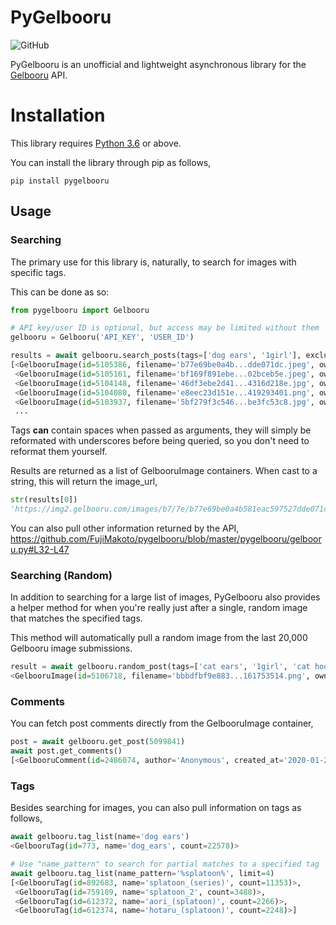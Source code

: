 # PyGelbooru
![GitHub](https://img.shields.io/github/license/FujiMakoto/pygelbooru)

PyGelbooru is an unofficial and lightweight asynchronous library for the [Gelbooru](https://gelbooru.com/) API.

# Installation
This library requires [Python 3.6](https://www.python.org) or above.

You can install the library through pip as follows,
```shell script
pip install pygelbooru
```

## Usage

### Searching
The primary use for this library is, naturally, to search for images with specific tags.

This can be done as so:
```python
from pygelbooru import Gelbooru

# API key/user ID is optional, but access may be limited without them
gelbooru = Gelbooru('API_KEY', 'USER_ID')

results = await gelbooru.search_posts(tags=['dog ears', '1girl'], exclude_tags=['nude'])
[<GelbooruImage(id=5105386, filename='b77e69be0a4b...dde071dc.jpeg', owner='anon2003')>,
 <GelbooruImage(id=5105161, filename='bf169f891ebe...02bceb5e.jpeg', owner='cpee')>,
 <GelbooruImage(id=5104148, filename='46df3ebe2d41...4316d218e.jpg', owner='danbooru')>,
 <GelbooruImage(id=5104080, filename='e8eec23d151e...419293401.png', owner='anon2003')>,
 <GelbooruImage(id=5103937, filename='5bf279f3c546...be3fc53c8.jpg', owner='danbooru')>,
 ...
 ```
Tags **can** contain spaces when passed as arguments, they will simply be reformated with underscores before being queried, so you don't need to reformat them yourself.

Results are returned as a list of GelbooruImage containers. When cast to a string, this will return the image_url,
```python
str(results[0])
'https://img2.gelbooru.com/images/b7/7e/b77e69be0a4b581eac597527dde071dc.jpeg'
```

You can also pull other information returned by the API,
https://github.com/FujiMakoto/pygelbooru/blob/master/pygelbooru/gelbooru.py#L32-L47

### Searching (Random)
In addition to searching for a large list of images, PyGelbooru also provides a helper method for when you're really just after a single, random image that matches the specified tags.

This method will automatically pull a random image from the last 20,000 Gelbooru image submissions.

```python
result = await gelbooru.random_post(tags=['cat ears', '1girl', 'cat hood', 'bell'], exclude_tags=['nude'])
<GelbooruImage(id=5106718, filename='bbbdfbf9e883...161753514.png', owner='6498')>
```

### Comments

You can fetch post comments directly from the GelbooruImage container,
```python
post = await gelbooru.get_post(5099841)
await post.get_comments()
[<GelbooruComment(id=2486074, author='Anonymous', created_at='2020-01-28 08:47')>]
```

### Tags
Besides searching for images, you can also pull information on tags as follows,
```python
await gelbooru.tag_list(name='dog ears')
<GelbooruTag(id=773, name='dog_ears', count=22578)>

# Use "name_pattern" to search for partial matches to a specified tag
await gelbooru.tag_list(name_pattern='%splatoon%', limit=4)
[<GelbooruTag(id=892683, name='splatoon_(series)', count=11353)>,
 <GelbooruTag(id=759189, name='splatoon_2', count=3488)>,
 <GelbooruTag(id=612372, name='aori_(splatoon)', count=2266)>,
 <GelbooruTag(id=612374, name='hotaru_(splatoon)', count=2248)>]
```
